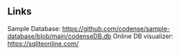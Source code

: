 ## Links

Sample Database: https://github.com/codense/sample-database/blob/main/codenseDB.db
Online DB visualizer: https://sqliteonline.com/
